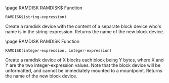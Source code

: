 \page RAMDISK RAMDISK$ Function
```basic
RAMDISK$(string-expression)
```
Create a ramdisk device with the content of a separate block device who's name is in the string-expression. Returns the name of the new block device.

\page RAMDISK RAMDISK Function
```basic
RAMDISK(integer-expression, integer-expression)
```
Create a ramdisk device of X blocks each block being Y bytes, where X and Y are the two integer-expression values. Note that the block device will be unformatted, and cannot be immediately mounted to a mountpoint. Returns the name of the new block device.

